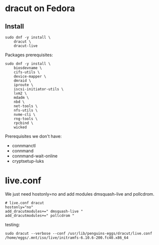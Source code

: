 # dracut on Fedora

## Install

```
sudo dnf -y install \
	dracut \
	dracut-live
```

Packages prerequisites:
```
sudo dnf -y install \
	biosdevname \
	cifs-utils \
	device-mapper \
	dmraid \
	iproute \
	iscsi-initiator-utils \
	lvm2 \
	mdadm \
	nbd \
	net-tools \
	nfs-utils \
	nvme-cli \
	rng-tools \
	rpcbind \
	wicked

```

Prerequisites we don't have:

* connmanctl
* connmand
* connmand-wait-online
* cryptsetup-luks

# live.conf
We just need hostonly=no and add modules dmsquash-live and pollcdrom.

```
# live.conf dracut
hostonly="no"
add_dracutmodules+=" dmsquash-live "
add_dracutmodules+=" pollcdrom "
```

testing:
```
sudo dracut --verbose --conf /usr/lib/penguins-eggs/dracut/live.conf /home/eggs/.mnt/iso/live/initramfs-6.10.6-200.fc40.x86_64
```
